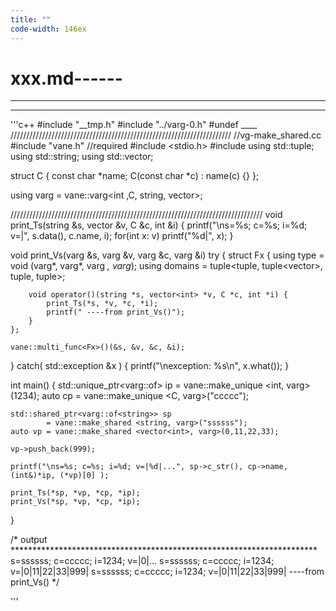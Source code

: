 ```yaml
---
title: ""
code-width: 146ex
---
```


# xxx.md------

---
---
'''c++
#include "__tmp.h"
#include "../varg-0.h"
#undef	____
//////////////////////////////////////////////////////////////////////
//vg-make_shared.cc
#include "vane.h"   //required
#include <stdio.h>
#include <string>
using std::tuple;
using std::string;
using std::vector;


struct C {
	const char *name;
	C(const char *c) : name(c) {}
};

using varg = vane::varg<int ,C, string, vector<int>>;


////////////////////////////////////////////////////////////////////////////////
void print_Ts(string &s, vector<int> &v, C &c, int &i) {
	printf("\ns=%s; c=%s; i=%d; v=|", s.data(), c.name, i);
	for(int x: v) printf("%d|", x);
}

void print_Vs(varg &s, varg &v, varg &c, varg &i)
try {
	struct Fx {
		using type = void (varg*, varg*, varg *, varg*);
		using domains = tuple<tuple<string>, tuple<vector<int>>, tuple<C>, tuple<int>>;

		void operator()(string *s, vector<int> *v, C *c, int *i) {
			print_Ts(*s, *v, *c, *i);
			printf(" ----from print_Vs()");
		}
	};

	vane::multi_func<Fx>()(&s, &v, &c, &i);
}
catch( std::exception &x ) { printf("\nexception: %s\n", x.what()); }


int main()
{
	std::unique_ptr<varg::of<int>> ip
	        = vane::make_unique <int, varg>(1234);
	auto cp = vane::make_unique <C, varg>("ccccc");

	std::shared_ptr<varg::of<string>> sp
	        = vane::make_shared <string, varg>("ssssss");
	auto vp = vane::make_shared <vector<int>, varg>(0,11,22,33);

	vp->push_back(999);

	printf("\ns=%s; c=%s; i=%d; v=|%d|...", sp->c_str(), cp->name, (int&)*ip, (*vp)[0] );

	print_Ts(*sp, *vp, *cp, *ip);
	print_Vs(*sp, *vp, *cp, *ip);
}

/* output **********************************************************************
s=ssssss; c=ccccc; i=1234; v=|0|...
s=ssssss; c=ccccc; i=1234; v=|0|11|22|33|999|
s=ssssss; c=ccccc; i=1234; v=|0|11|22|33|999| ----from print_Vs()
*/


'''

